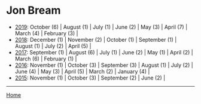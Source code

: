 # Jon Bream

  * [2019](./jon-bream-2019.md): 
      October (6) | 
      August (1) | 
      July (1) | 
      June (2) | 
      May (3) | 
      April (7) | 
      March (4) | 
      February (3) | 
  * [2018](./jon-bream-2018.md): 
      December (1) | 
      November (2) | 
      October (1) | 
      September (1) | 
      August (1) | 
      July (2) | 
      April (5) | 
  * [2017](./jon-bream-2017.md): 
      September (1) | 
      August (6) | 
      July (1) | 
      June (2) | 
      May (1) | 
      April (2) | 
      March (6) | 
      February (1) | 
  * [2016](./jon-bream-2016.md): 
      November (1) | 
      October (3) | 
      September (3) | 
      August (1) | 
      July (2) | 
      June (4) | 
      May (3) | 
      April (5) | 
      March (2) | 
      January (4) | 
  * [2015](./jon-bream-2015.md): 
      November (1) | 
      October (3) | 
      September (2) | 
      June (2) | 

----

[Home](../)
